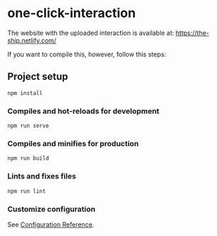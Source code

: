 # one-click-interaction

The website with the uploaded interaction is available at: https://the-ship.netlify.com/

If you want to compile this, however, follow this steps:

## Project setup
```
npm install
```

### Compiles and hot-reloads for development
```
npm run serve
```

### Compiles and minifies for production
```
npm run build
```

### Lints and fixes files
```
npm run lint
```

### Customize configuration
See [Configuration Reference](https://cli.vuejs.org/config/).
